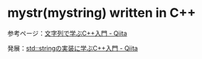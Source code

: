 # mystr(mystring) written in C++
参考ページ：[文字列で学ぶC++入門 - Qiita](https://qiita.com/7shi/items/cac7b3e9b90bf91b00cc#%E3%82%AF%E3%83%A9%E3%82%B9)

発展：[std::stringの実装に学ぶC++入門 - Qiita](https://qiita.com/YSRKEN/items/dd3b11e4670bb2b829a5)